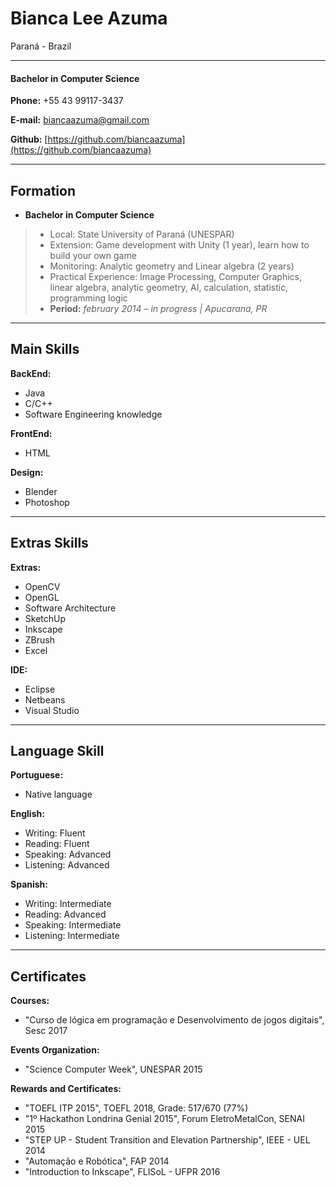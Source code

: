 # Bianca Lee Azuma
Paraná - Brazil

---

#### Bachelor in Computer Science

**Phone:** +55 43 99117-3437

**E-mail:** biancaazuma@gmail.com

**Github:** [https://github.com/biancaazuma](https://github.com/biancaazuma)

---

## Formation

* **Bachelor in Computer Science**
> * Local: State University of Paraná (UNESPAR)
> * Extension: Game development with Unity (1 year), learn how to build your own game
> * Monitoring: Analytic geometry and Linear algebra (2 years)
> * Practical Experience: Image Processing, Computer Graphics, linear algebra, analytic geometry, AI, calculation, statistic, programming logic
> * **Period:** *february 2014 – in progress | Apucarana, PR*

---

## Main Skills

**BackEnd:**
* Java
* C/C++
* Software Engineering knowledge

**FrontEnd:**
* HTML

**Design:**
* Blender
* Photoshop

---

## Extras Skills

**Extras:**
* OpenCV
* OpenGL
* Software Architecture
* SketchUp
* Inkscape
* ZBrush
* Excel

**IDE:**
* Eclipse
* Netbeans
* Visual Studio

---

## Language Skill

**Portuguese:**
* Native language

**English:**
* Writing: Fluent
* Reading: Fluent
* Speaking: Advanced
* Listening: Advanced

**Spanish:**
* Writing: Intermediate
* Reading: Advanced
* Speaking: Intermediate
* Listening: Intermediate

---

## Certificates

**Courses:**

* "Curso de lógica em programação e Desenvolvimento de jogos digitais", Sesc 2017

**Events Organization:**

* "Science Computer Week", UNESPAR 2015

**Rewards and Certificates:**

* "TOEFL ITP 2015", TOEFL 2018, Grade: 517/670 (77%)
* "1º Hackathon Londrina Genial 2015", Forum EletroMetalCon, SENAI 2015
* "STEP UP - Student Transition and Elevation Partnership", IEEE - UEL 2014
* "Automação e Robótica", FAP 2014
* "Introduction to Inkscape", FLISoL - UFPR 2016
